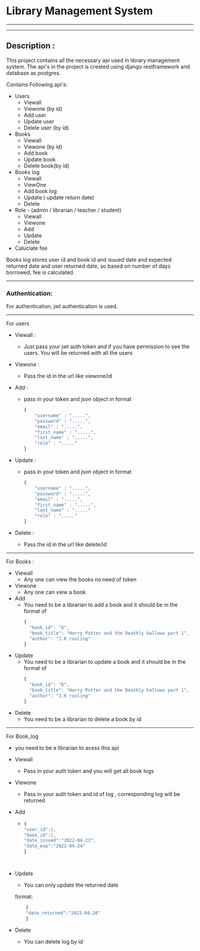 # Library Management System 
***
___
## Description :
This project contains all the necessary api used in library management system. The api's in the project is created using django restframework and database as postgres.

Contains Following api's:
 * Users 
   * Viewall
   * Viewone (by id)
   * Add user 
   * Update user
   * Delele user (by id)
 * Books
    * Viewall
    * Viewone (by id)
    * Add book
    * Update book
    * Delete book(by id)
 * Books log
    * Viewall
    * ViewOne
    * Add book log
    * Update ( update return date)
    * Delete
 * Role - (admin / librarian / teacher / student)
   * Viewall
   * Viewone
   * Add 
   * Update
   * Delete
 * Caluclate fee

Books log stores user id and book id and isuued date and expected returned date and user returned date, so based on number of days borrowed, fee is calculated.

***
 
### Authentication:
For authentication, jwt authentication is used.

---

For users 
* Viewall :
  * Just pass your jwt auth token and if you have permission to see the users.
    You will be returned with all the users
* Viewone :
  * Pass the id in the url like viewone/id 
* Add :
  * pass in your token and json object  in format 
  
    ```javascript
    {
        "username" : ".....",
        "password" : ".....",
        "email" : ".....",
        "first_name" : ".....",
        "last_name" : ".....", 
        "role" : "....."
    } 
    ```

* Update :
  * pass in your token and json object  in format 
  
    ```javascript
    {
        "username" : ".....",
        "password" : ".....",
        "email" : ".....",
        "first_name" : ".....",
        "last_name" : "....." 
        "role" : "....."
    } 
    ```
    
* Delete :
  * Pass the id in the url like delete/id 

***
For Books :
 * Viewall 
    * Any one can view the books no need of token
 * Viewone
    * Any one can view a book
 * Add 
    * You need to be a librarian to add a book and it should be in 
     the format of 
      ```javascript
      {
        "book_id": "6",
        "book_title": "Harry Potter and the Deathly hallows part 1",
        "author": "J.K rouling"
      }
      ```
 * Update
    * You need to be a librarian to update a book and it should be in 
     the format of 
      ```javascript
      {
        "book_id": "6",
        "book_title": "Harry Potter and the Deathly hallows part 1",
        "author": "J.K rouling"
      }
      ```
* Delete 
    * You need to be a librarian to delete a book by id 
 ***

For Book_log
 * you need to be a librarian to acess this api

 * Viewall 
    * Pass in your auth token and you will get all book logs
 * Viewone 
    * Pass in your auth token and id of log , corresponding log will be returned
 * Add
      * ```javascript
        {
        "user_id":2,
        "book_id":1,
        "date_issued":"2022-04-22",
        "date_exp":"2022-04-24"
        }
      ```
        
 * Update
    * You can only update the returned date
   
     format: 
    ```javascript
        {
        "date_returned":"2022-04-28"
        }
    ```
 * Delete 
    * You can delete log by id 
          
      
    
    



